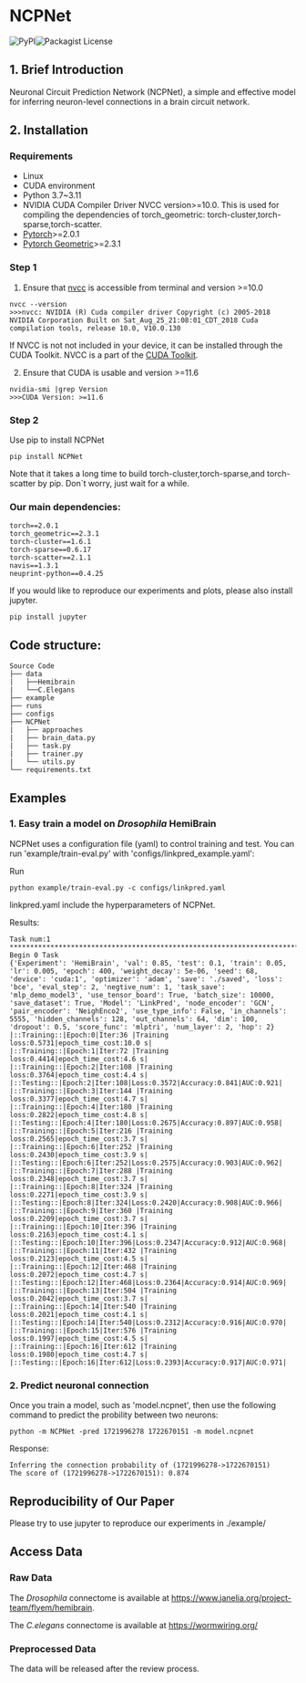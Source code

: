 # NCPNet
![PyPI](https://img.shields.io/pypi/v/NCPNet)![Packagist License](https://img.shields.io/packagist/l/mxz12119/NCPNet)


## 1. Brief Introduction
Neuronal Circuit Prediction Network (NCPNet), a simple and effective model for inferring neuron-level connections in a brain circuit network.
## 2. Installation
### Requirements
* Linux
* CUDA environment
* Python 3.7~3.11
* NVIDIA CUDA Compiler Driver NVCC version>=10.0. This is used for compiling the dependencies of torch_geometric: torch-cluster,torch-sparse,torch-scatter.
* [Pytorch](https://pytorch.org/)>=2.0.1
* [Pytorch Geometric](https://pyg.org/)>=2.3.1

### Step 1
1. Ensure that [nvcc](https://docs.nvidia.com/cuda/cuda-compiler-driver-nvcc/index.html) is accessible from terminal and version >=10.0

```
nvcc --version
>>>nvcc: NVIDIA (R) Cuda compiler driver Copyright (c) 2005-2018 NVIDIA Corporation Built on Sat_Aug_25_21:08:01_CDT_2018 Cuda compilation tools, release 10.0, V10.0.130
```

If NVCC is not not included in your device,  it can be installed through the CUDA Toolkit. NVCC is a part of the [CUDA Toolkit](https://developer.nvidia.com/cuda-downloads?target_os=Linux).

2. Ensure that CUDA is usable and version >=11.6
```
nvidia-smi |grep Version
>>>CUDA Version: >=11.6
```
### Step 2
Use pip to install NCPNet
```
pip install NCPNet
```
Note that it takes a long time to build torch-cluster,torch-sparse,and torch-scatter by pip. Don`t worry, just wait for a while.
### Our main dependencies:
```
torch==2.0.1
torch_geometric==2.3.1
torch-cluster==1.6.1
torch-sparse==0.6.17
torch-scatter==2.1.1
navis==1.3.1
neuprint-python==0.4.25
```
If you would like to reproduce our experiments and plots, please also install jupyter.
```
pip install jupyter
```

## Code structure:
```
Source Code
├── data
|   ├──Hemibrain
|   └──C.Elegans
├── example
├── runs
├── configs
├── NCPNet
|   ├── approaches
|   ├── brain_data.py
|   ├── task.py
|   ├── trainer.py
|   └── utils.py
└── requirements.txt
```
## Examples
### 1. Easy train a model on *Drosophila* HemiBrain
NCPNet uses a configuration file (yaml) to control training and test. You can run 'example/train-eval.py' with 'configs/linkpred_example.yaml':

Run 
```
python example/train-eval.py -c configs/linkpred.yaml
```
linkpred.yaml include the hyperparameters of NCPNet.

Results:
```
Task num:1
********************************************************************************************************************************************************************************************************
Begin 0 Task
{'Experiment': 'HemiBrain', 'val': 0.85, 'test': 0.1, 'train': 0.05, 'lr': 0.005, 'epoch': 400, 'weight_decay': 5e-06, 'seed': 68, 'device': 'cuda:1', 'optimizer': 'adam', 'save': './saved', 'loss': 'bce', 'eval_step': 2, 'negtive_num': 1, 'task_save': 'mlp_demo_model3', 'use_tensor_board': True, 'batch_size': 10000, 'save_dataset': True, 'Model': 'LinkPred', 'node_encoder': 'GCN', 'pair_encoder': 'NeighEnco2', 'use_type_info': False, 'in_channels': 5555, 'hidden_channels': 128, 'out_channels': 64, 'dim': 100, 'dropout': 0.5, 'score_func': 'mlptri', 'num_layer': 2, 'hop': 2}
|::Training::|Epoch:0|Iter:36 |Training loss:0.5731|epoch_time_cost:10.0 s|
|::Training::|Epoch:1|Iter:72 |Training loss:0.4414|epoch_time_cost:4.6 s|
|::Training::|Epoch:2|Iter:108 |Training loss:0.3764|epoch_time_cost:4.4 s|
|::Testing::|Epoch:2|Iter:108|Loss:0.3572|Accuracy:0.841|AUC:0.921|
|::Training::|Epoch:3|Iter:144 |Training loss:0.3377|epoch_time_cost:4.7 s|
|::Training::|Epoch:4|Iter:180 |Training loss:0.2822|epoch_time_cost:4.8 s|
|::Testing::|Epoch:4|Iter:180|Loss:0.2675|Accuracy:0.897|AUC:0.958|
|::Training::|Epoch:5|Iter:216 |Training loss:0.2565|epoch_time_cost:3.7 s|
|::Training::|Epoch:6|Iter:252 |Training loss:0.2430|epoch_time_cost:3.9 s|
|::Testing::|Epoch:6|Iter:252|Loss:0.2575|Accuracy:0.903|AUC:0.962|
|::Training::|Epoch:7|Iter:288 |Training loss:0.2348|epoch_time_cost:3.7 s|
|::Training::|Epoch:8|Iter:324 |Training loss:0.2271|epoch_time_cost:3.9 s|
|::Testing::|Epoch:8|Iter:324|Loss:0.2420|Accuracy:0.908|AUC:0.966|
|::Training::|Epoch:9|Iter:360 |Training loss:0.2209|epoch_time_cost:3.7 s|
|::Training::|Epoch:10|Iter:396 |Training loss:0.2163|epoch_time_cost:4.1 s|
|::Testing::|Epoch:10|Iter:396|Loss:0.2347|Accuracy:0.912|AUC:0.968|
|::Training::|Epoch:11|Iter:432 |Training loss:0.2123|epoch_time_cost:4.5 s|
|::Training::|Epoch:12|Iter:468 |Training loss:0.2072|epoch_time_cost:4.7 s|
|::Testing::|Epoch:12|Iter:468|Loss:0.2364|Accuracy:0.914|AUC:0.969|
|::Training::|Epoch:13|Iter:504 |Training loss:0.2042|epoch_time_cost:3.7 s|
|::Training::|Epoch:14|Iter:540 |Training loss:0.2021|epoch_time_cost:4.1 s|
|::Testing::|Epoch:14|Iter:540|Loss:0.2312|Accuracy:0.916|AUC:0.970|
|::Training::|Epoch:15|Iter:576 |Training loss:0.1997|epoch_time_cost:4.5 s|
|::Training::|Epoch:16|Iter:612 |Training loss:0.1980|epoch_time_cost:4.7 s|
|::Testing::|Epoch:16|Iter:612|Loss:0.2393|Accuracy:0.917|AUC:0.971|
```
### 2. Predict  neuronal connection
 Once you train a model, such as 'model.ncpnet', then use the following command to predict the probility between two neurons:
 ```
 python -m NCPNet -pred 1721996278 1722670151 -m model.ncpnet
 ```
 Response:
 ```
 Inferring the connection probability of (1721996278->1722670151)
The score of (1721996278->1722670151): 0.874
 ```
## Reproducibility of Our Paper
Please try to use jupyter to reproduce our experiments in ./example/

## Access Data
### Raw Data
The *Drosophila* connectome is available at <https://www.janelia.org/project-team/flyem/hemibrain>.


The *C.elegans* connectome is available at <https://wormwiring.org/>
### Preprocessed Data
The data will be released after the review process.








